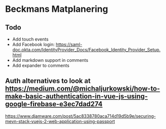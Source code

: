 # Beckmans Matplanering

## Todo
- Add touch events
- Add Facebook login: https://saml-doc.okta.com/IdentityProvider_Docs/Facebook_Identity_Provider_Setup.html
- Add markdown support in comments
- Add expander to comments

## Auth alternatives to look at https://medium.com/@michaljurkowski/how-to-make-basic-authentication-in-vue-js-using-google-firebase-e3ec7dad274
https://www.djamware.com/post/5ac8338780aca714d19d5b9e/securing-mevn-stack-vuejs-2-web-application-using-passport
